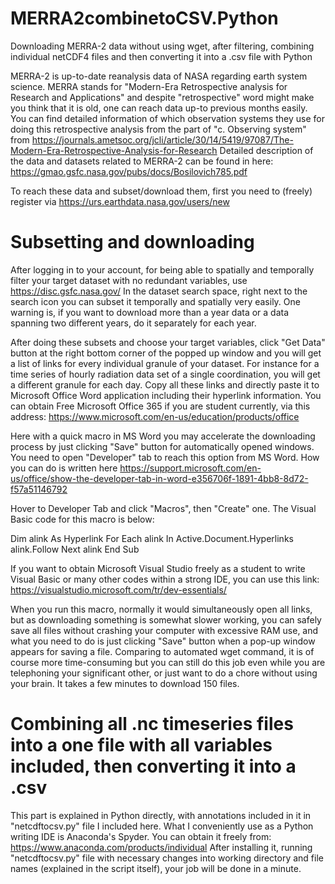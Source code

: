# MERRA2combinetoCSV.Python
Downloading MERRA-2 data without using wget, after filtering, combining individual netCDF4 files and then converting it into a .csv file with Python


MERRA-2 is up-to-date reanalysis data of NASA regarding earth system science. MERRA stands for "Modern-Era Retrospective analysis for Research and Applications" and despite "retrospective" word might make you think that it is old, one can reach data up-to previous months easily.
You can find detailed information of which observation systems they use for doing this retrospective analysis from the part of "c. Observing system" from https://journals.ametsoc.org/jcli/article/30/14/5419/97087/The-Modern-Era-Retrospective-Analysis-for-Research
Detailed description of the data and datasets related to MERRA-2 can be found in here: https://gmao.gsfc.nasa.gov/pubs/docs/Bosilovich785.pdf

To reach these data and subset/download them, first you need to (freely) register via https://urs.earthdata.nasa.gov/users/new

# Subsetting and downloading

After logging in to your account, for being able to spatially and temporally filter your target dataset with no redundant variables, use https://disc.gsfc.nasa.gov/
In the dataset search space, right next to the search icon you can subset it temporally and spatially very easily. One warning is, if you want to download more than a year data or a data spanning two different years, do it separately for each year. 

After doing these subsets and choose your target variables, click "Get Data" button at the right bottom corner of the popped up window and you will get a list of links for every individual granule of your dataset. For instance for a time series of hourly radiation data set of a single coordination, you will get a different granule for each day. Copy all these links and directly paste it to Microsoft Office Word application including their hyperlink information. You can obtain Free Microsoft Office 365 if you are student currently, via this address: https://www.microsoft.com/en-us/education/products/office

Here with a quick macro in MS Word you may accelerate the downloading process by just clicking "Save" button for automatically opened windows. You need to open "Developer" tab to reach this option from MS Word. How you can do is written here https://support.microsoft.com/en-us/office/show-the-developer-tab-in-word-e356706f-1891-4bb8-8d72-f57a51146792

Hover to Developer Tab and click "Macros", then "Create" one.
The Visual Basic code for this macro is below: 

Dim alink As Hyperlink
For Each alink In Active.Document.Hyperlinks
  alink.Follow
Next alink
End Sub

If you want to obtain Microsoft Visual Studio freely as a student to write Visual Basic or many other codes within a strong IDE, you can use this link: https://visualstudio.microsoft.com/tr/dev-essentials/

When you run this macro, normally it would simultaneously open all links, but as downloading something is somewhat slower working, you can safely save all files without crashing your computer with excessive RAM use, and what you need to do is just clicking "Save" button when a pop-up window appears for saving a file. Comparing to automated wget command, it is of course more time-consuming but you can still do this job even while you are telephoning your significant other, or just want to do a chore without using your brain. It takes a few minutes to download 150 files. 

# Combining all .nc timeseries files into a one file with all variables included, then converting it into a .csv

This part is explained in Python directly, with annotations included in it in "netcdftocsv.py" file I included here. What I conveniently use as a Python writing IDE is Anaconda's Spyder. You can obtain it freely from: https://www.anaconda.com/products/individual
After installing it, running "netcdftocsv.py" file with necessary changes into working directory and file names (explained in the script itself), your job will be done in a minute.



